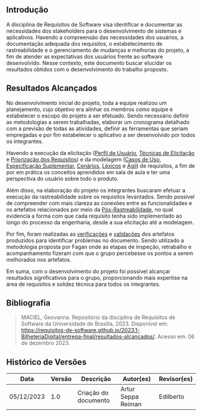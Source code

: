 ## Introdução
A disciplina de Requisitos de Software visa identificar e documentar as necessidades dos stakeholders para o desenvolvimento de sistemas e aplicativos. Havendo a compreensão das necessidades dos usuários, a documentação adequada dos requisitos, o estabelecimento de rastreabilidade e o gerenciamento de mudanças e melhorias do projeto, a fim de atender as expectativas dos usuários frente ao software desenvolvido. Nesse contexto, este documento buscar elucidar os resultados obtidos com o desenvolvimento do trabalho proposto.

## Resultados Alcançados
No desenvolvimento inicial do projeto, toda a equipe realizou um planejamento, cujo objetivo era alinhar os membros como equipe e estabelecer o escopo do projeto a ser efetuado. Sendo necessário definir as metodologias a serem trabalhadas, elaborar um cronograma detalhado com a previsão de todas as atividades, definir as ferramentas que seriam empregadas e por fim estabelecer o aplicativo a ser desenvolvido por todos os integrantes. <!-- Por meio desta etapa, foi possível coordenar a equipe e documentar os requisitos iniciais necessários para o desenvolvimento prévio do projeto.-->

Havendo a execução da elicitação ([Perfil de Usuário](https://requisitos-de-software.github.io/2023.2-LibreOffice/elicitacao/perfilUsuario/), [Técnicas de Elicitação](https://requisitos-de-software.github.io/2023.2-LibreOffice/elicitacao/introspeccao/) e [Priorização dos Requisitos](https://requisitos-de-software.github.io/2023.2-LibreOffice/elicitacao/100dolares/)) e da modelagem ([Casos de Uso](https://requisitos-de-software.github.io/2023.2-LibreOffice/modelagem/casosDeUso/), [Especificação Suplementar](https://requisitos-de-software.github.io/2023.2-LibreOffice/modelagem/especificacaoSuplementar/), [Cenários](https://requisitos-de-software.github.io/2023.2-LibreOffice/modelagem/cenarios/), [Léxicos](https://requisitos-de-software.github.io/2023.2-LibreOffice/modelagem/lexicos/) e [Ágil](https://requisitos-de-software.github.io/2023.2-LibreOffice/modelagem/agil/nfr/)) de requisitos, a fim de por em prática os conceitos aprendidos em sala de aula e ter uma perspectiva do usuário sobre todo o produto.

Além disso, na elaboração do projeto os integrantes buscaram efetuar a execução da rastreabilidade sobre os requisitos levantados. Sendo possível de compreender com mais clareza as conexões entre as funcionalidades e os artefatos relacionados por meio da [Pós-Rastreabilidade](https://requisitos-de-software.github.io/2023.2-LibreOffice/posRastreabilidade/backwardFrom/), no qual evidencia a forma com que cada requisito tenha sido implementado ao longo do processo da engenharia, desde a sua elicitação até a modelagem. 

Por fim, foram realizadas as [verificações](https://requisitos-de-software.github.io/2023.2-LibreOffice/verificacao/grupo/metodologia/) e [validações](https://requisitos-de-software.github.io/2023.2-LibreOffice/validacao/prototipacao/bs13/) dos artefatos produzidos para identificar problemas no documento. Sendo utilizado a metodologia proposta por Fagan onde as etapas de inspeção, retrabalho e acompanhamento fizeram com que o grupo percebesse os pontos a serem melhorados nos artefatos.

Em suma, com o desenvolvimento do projeto foi possível alcançar resultados significativos para o grupo, proporcionando mais expertise na área de requisitos e solidez técnica para todos os integrantes.

## Bibliografia

> MACIEL, Geovanna. Repositório da disciplina de Requisitos de Software da Universidade de Brasília, 2023. Disponível em: https://requisitos-de-software.github.io/2023.1-BilheteriaDigital/entrega-final/resultados-alcancados/. Acesso em: 06 de dezembro 2023.

## Histórico de Versões

| Data |   Versão    | Descrição                                                                      | Autor(es)                                        | Revisor(es)                                      |
| ------ | ---------- | ------------------------------------------------------------------------------ | ------------------------------------------------ | ------------------------------------------------ |
| 05/12/2023 | 1.0 | Criação do documento | Artur Seppa Reiman  |  Edilberto  |